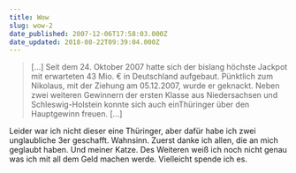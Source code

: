 ```yaml
---
title: Wow
slug: wow-2
date_published: 2007-12-06T17:58:03.000Z
date_updated: 2018-08-22T09:39:04.000Z
---
```


> [...] Seit dem 24. Oktober 2007 hatte sich der bislang höchste Jackpot mit erwarteten 43 Mio. € in Deutschland aufgebaut. Pünktlich zum Nikolaus, mit der Ziehung am 05.12.2007, wurde er geknackt. Neben zwei weiteren Gewinnern der ersten Klasse aus Niedersachsen und Schleswig-Holstein konnte sich auch einThüringer über den Hauptgewinn freuen. [...]

Leider war ich nicht dieser eine Thüringer, aber dafür habe ich zwei unglaubliche 3er geschafft. Wahnsinn. Zuerst danke ich allen, die an mich geglaubt haben. Und meiner Katze. Des Weiteren weiß ich noch nicht genau was ich mit all dem Geld machen werde. Vielleicht spende ich es.
